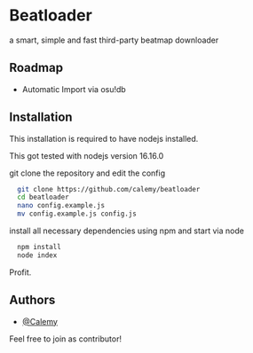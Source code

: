 # Beatloader
 a smart, simple and fast third-party beatmap downloader

## Roadmap

- Automatic Import via osu!db

## Installation

This installation is required to have nodejs installed.

This got tested with nodejs version 16.16.0

git clone the repository and edit the config

```bash
  git clone https://github.com/calemy/beatloader
  cd beatloader
  nano config.example.js
  mv config.example.js config.js
```

install all necessary dependencies using npm and start via node

```bash
  npm install
  node index
```

Profit.


## Authors

- [@Calemy](https://www.github.com/calemy)

Feel free to join as contributor!